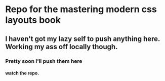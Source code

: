 # Repo for the mastering modern css layouts book

## I haven't got my lazy self to push anything here. Working my ass off locally though.

### Pretty soon I'll push them here

#### watch the repo.